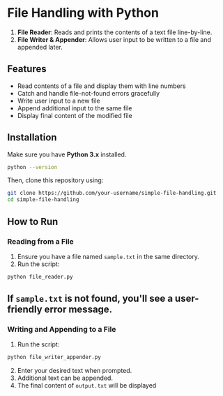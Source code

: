 # File Handling with Python

1. **File Reader**: Reads and prints the contents of a text file line-by-line.
2. **File Writer & Appender**: Allows user input to be written to a file and appended later.

## Features
- Read contents of a file and display them with line numbers
- Catch and handle file-not-found errors gracefully
- Write user input to a new file
- Append additional input to the same file
- Display final content of the modified file

## Installation
Make sure you have **Python 3.x** installed.
```bash
python --version
```
Then, clone this repository using:
```bash
git clone https://github.com/your-username/simple-file-handling.git
cd simple-file-handling
```

## How to Run

###  Reading from a File
1. Ensure you have a file named `sample.txt` in the same directory.
2. Run the script:
```bash
python file_reader.py
```
If `sample.txt` is not found, you'll see a user-friendly error message.
---

### Writing and Appending to a File
1. Run the script:
```bash
python file_writer_appender.py
```
2. Enter your desired text when prompted.
3. Additional text can be appended.
4. The final content of `output.txt` will be displayed
